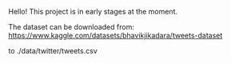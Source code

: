 Hello! This project is in early stages at the moment.

The dataset can be downloaded from: https://www.kaggle.com/datasets/bhavikjikadara/tweets-dataset

to ./data/twitter/tweets.csv
